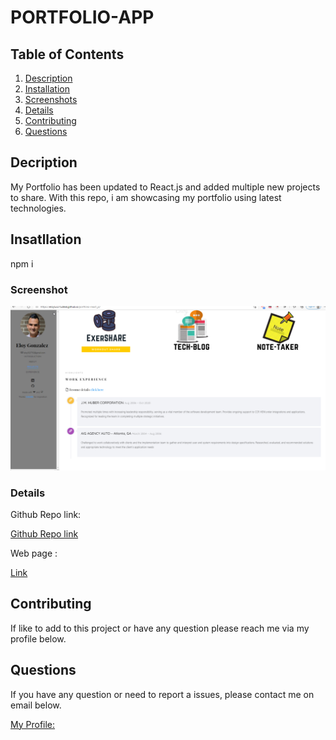 # PORTFOLIO-APP

## Table of Contents

1.  [Description](#description)
1.  [Installation](#installation)
1.  [Screenshots](#screenshots)
1.  [Details](#details)
1.  [Contributing](#contributing)
1.  [Questions](#questions)

## Decription

My Portfolio has been updated to React.js and added multiple new projects to share. With this repo, i am showcasing my portfolio using latest technologies.

## Insatllation

npm i

### Screenshot

![Screenshot](/images/portfolio.png)

### Details

Github Repo link:

[Github Repo link](https://github.com/eloy522752868/portfolio-react_js)

Web page :

[Link](https://eloy522752868.github.io/portfolio-react_js/)

## Contributing

If like to add to this project or have any question please reach me via my profile below.

## Questions

If you have any question or need to report a issues, please contact me on email below.

[My Profile:](https://github.com/eloy522752868)
